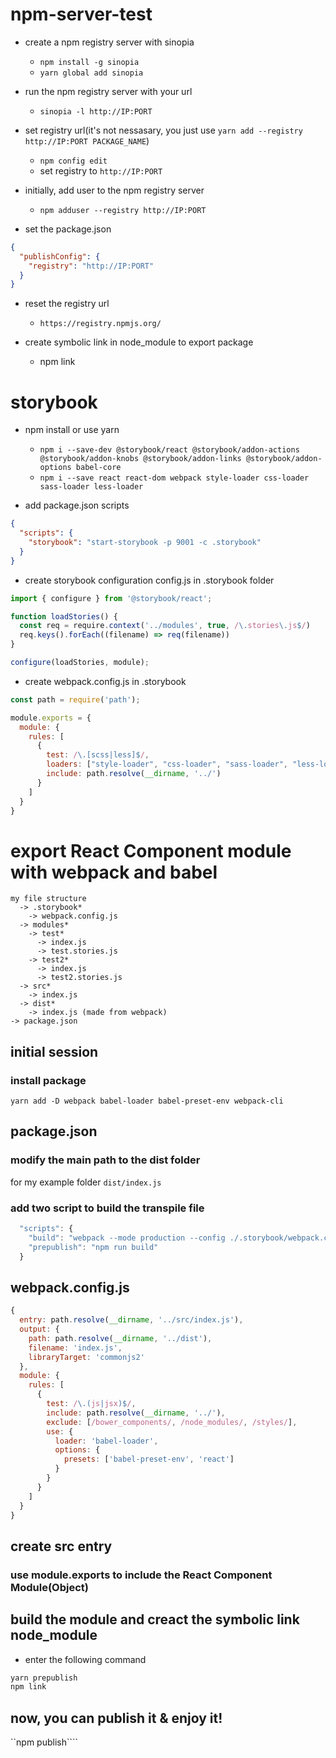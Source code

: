 # npm-server-test

- create a npm registry server with sinopia
    - ```npm install -g sinopia```
    - ```yarn global add sinopia```

- run the npm registry server with your url
    - ```sinopia -l http://IP:PORT```

- set registry url(it's not nessasary, you just use ```yarn add --registry http://IP:PORT PACKAGE_NAME```)
    - ```npm config edit```
    - set registry to ```http://IP:PORT```

- initially, add user to the npm registry server
    - ```npm adduser --registry http://IP:PORT```

- set the package.json
```json
{
  "publishConfig": {
    "registry": "http://IP:PORT"
  }
}
```

- reset the registry url
    - ```https://registry.npmjs.org/```

- create symbolic link in node_module to export package
    - npm link

# storybook
- npm install or use yarn
    - ```npm i --save-dev @storybook/react @storybook/addon-actions @storybook/addon-knobs @storybook/addon-links @storybook/addon-options babel-core```
    - ```npm i --save react react-dom webpack style-loader css-loader sass-loader less-loader```

- add package.json scripts
```json
{
  "scripts": {
    "storybook": "start-storybook -p 9001 -c .storybook"
  }
}
```

- create storybook configuration config.js in .storybook folder
```javascript
import { configure } from '@storybook/react';

function loadStories() {
  const req = require.context('../modules', true, /\.stories\.js$/)
  req.keys().forEach((filename) => req(filename))
}

configure(loadStories, module);
```

- create webpack.config.js in .storybook
```javascript
const path = require('path');

module.exports = {
  module: {
    rules: [
      {
        test: /\.[scss|less]$/,
        loaders: ["style-loader", "css-loader", "sass-loader", "less-loader"],
        include: path.resolve(__dirname, '../')
      }
    ]
  }
}
```

# export React Component module with webpack and babel
```
my file structure
  -> .storybook*
    -> webpack.config.js
  -> modules*
    -> test*
      -> index.js
      -> test.stories.js
    -> test2*
      -> index.js
      -> test2.stories.js
  -> src*
    -> index.js
  -> dist*
    -> index.js (made from webpack)
-> package.json
```
## initial session
### install package
```
yarn add -D webpack babel-loader babel-preset-env webpack-cli
```

## package.json
### modify the main path to the dist folder
for my example folder
```dist/index.js```
### add two script to build the transpile file
```javascript
  "scripts": {
    "build": "webpack --mode production --config ./.storybook/webpack.config.js",
    "prepublish": "npm run build"
  }
```

## webpack.config.js
```javascript
{
  entry: path.resolve(__dirname, '../src/index.js'),
  output: {
    path: path.resolve(__dirname, '../dist'),
    filename: 'index.js',
    libraryTarget: 'commonjs2'
  },
  module: {
    rules: [
      {
        test: /\.(js|jsx)$/,
        include: path.resolve(__dirname, '../'),
        exclude: [/bower_components/, /node_modules/, /styles/],
        use: {
          loader: 'babel-loader',
          options: {
            presets: ['babel-preset-env', 'react']
          }
        }
      }
    ]
  }
}
```

## create src entry
### use module.exports to include the React Component Module(Object)

## build the module and creact the symbolic link node_module
- enter the following command
```cmd
yarn prepublish
npm link
```

## now, you can publish it & enjoy it!
``npm publish````